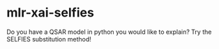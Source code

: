 # mlr-xai-selfies
Do you have a QSAR model in python you would like to explain? Try the SELFIES substitution method!
